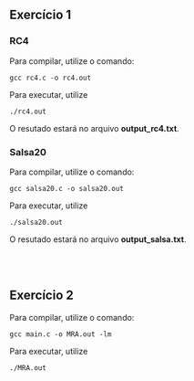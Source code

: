 ## Exercício 1

### RC4
Para compilar, utilize o comando:
```
gcc rc4.c -o rc4.out
```
Para executar, utilize
```
./rc4.out
```
O resutado estará no arquivo **output_rc4.txt**.


### Salsa20
Para compilar, utilize o comando:
```
gcc salsa20.c -o salsa20.out
```
Para executar, utilize
```
./salsa20.out
```
O resutado estará no arquivo **output_salsa.txt**.




<br><br>
## Exercício 2
Para compilar, utilize o comando:
```
gcc main.c -o MRA.out -lm
```
Para executar, utilize
```
./MRA.out
```
